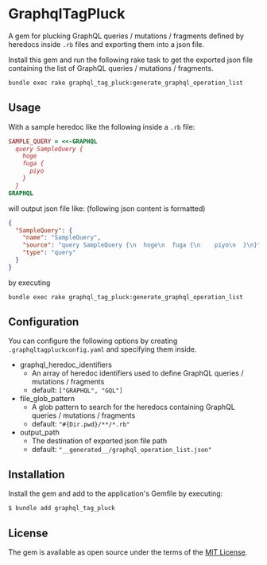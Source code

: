 # GraphqlTagPluck

A gem for plucking GraphQL queries / mutations / fragments defined by heredocs inside `.rb` files and exporting them into a json file.

Install this gem and run the following rake task to get the exported json file containing the list of GraphQL queries / mutations / fragments.

```sh
bundle exec rake graphql_tag_pluck:generate_graphql_operation_list
```

## Usage

With a sample heredoc like the following inside a `.rb` file:

```ruby
SAMPLE_QUERY = <<-GRAPHQL
  query SampleQuery {
    hoge
    fuga {
      piyo
    }
  }
GRAPHQL
```

will output json file like: (following json content is formatted)

```json
{
  "SampleQuery": {
    "name": "SampleQuery",
    "source": "query SampleQuery {\n  hoge\n  fuga {\n    piyo\n  }\n}",
    "type": "query"
  }
}
```

by executing

```sh
bundle exec rake graphql_tag_pluck:generate_graphql_operation_list
```

## Configuration

You can configure the following options by creating `.graphqltagpluckconfig.yaml` and specifying them inside.

- graphql_heredoc_identifiers
  - An array of heredoc identifiers used to define GraphQL queries / mutations / fragments
  - default: `["GRAPHQL", "GQL"]`
- file_glob_pattern
  - A glob pattern to search for the heredocs containing GraphQL queries / mutations / fragments
  - default: `"#{Dir.pwd}/**/*.rb"`
- output_path
  - The destination of exported json file path
  - default: `"__generated__/graphql_operation_list.json"`

## Installation

Install the gem and add to the application's Gemfile by executing:

```sh
$ bundle add graphql_tag_pluck
```

## License

The gem is available as open source under the terms of the [MIT License](https://opensource.org/licenses/MIT).
